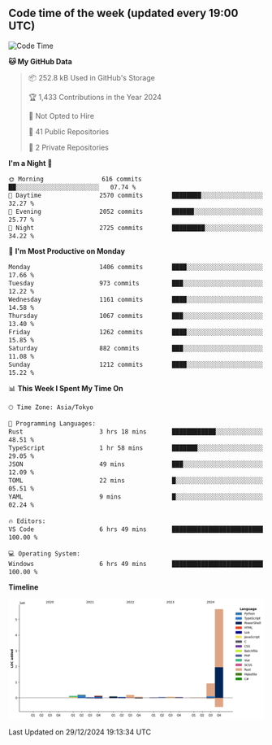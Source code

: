 ## Code time of the week (updated every 19:00 UTC)

<!--START_SECTION:waka-->
![Code Time](http://img.shields.io/badge/Code%20Time-4%2C124%20hrs%201%20min-blue)

**🐱 My GitHub Data** 

> 📦 252.8 kB Used in GitHub's Storage 
 > 
> 🏆 1,433 Contributions in the Year 2024
 > 
> 🚫 Not Opted to Hire
 > 
> 📜 41 Public Repositories 
 > 
> 🔑 2 Private Repositories 
 > 
**I'm a Night 🦉** 

```text
🌞 Morning                616 commits         ██░░░░░░░░░░░░░░░░░░░░░░░   07.74 % 
🌆 Daytime                2570 commits        ████████░░░░░░░░░░░░░░░░░   32.27 % 
🌃 Evening                2052 commits        ██████░░░░░░░░░░░░░░░░░░░   25.77 % 
🌙 Night                  2725 commits        █████████░░░░░░░░░░░░░░░░   34.22 % 
```
📅 **I'm Most Productive on Monday** 

```text
Monday                   1406 commits        ████░░░░░░░░░░░░░░░░░░░░░   17.66 % 
Tuesday                  973 commits         ███░░░░░░░░░░░░░░░░░░░░░░   12.22 % 
Wednesday                1161 commits        ████░░░░░░░░░░░░░░░░░░░░░   14.58 % 
Thursday                 1067 commits        ███░░░░░░░░░░░░░░░░░░░░░░   13.40 % 
Friday                   1262 commits        ████░░░░░░░░░░░░░░░░░░░░░   15.85 % 
Saturday                 882 commits         ███░░░░░░░░░░░░░░░░░░░░░░   11.08 % 
Sunday                   1212 commits        ████░░░░░░░░░░░░░░░░░░░░░   15.22 % 
```


📊 **This Week I Spent My Time On** 

```text
🕑︎ Time Zone: Asia/Tokyo

💬 Programming Languages: 
Rust                     3 hrs 18 mins       ████████████░░░░░░░░░░░░░   48.51 % 
TypeScript               1 hr 58 mins        ███████░░░░░░░░░░░░░░░░░░   29.05 % 
JSON                     49 mins             ███░░░░░░░░░░░░░░░░░░░░░░   12.09 % 
TOML                     22 mins             █░░░░░░░░░░░░░░░░░░░░░░░░   05.51 % 
YAML                     9 mins              █░░░░░░░░░░░░░░░░░░░░░░░░   02.24 % 

🔥 Editors: 
VS Code                  6 hrs 49 mins       █████████████████████████   100.00 % 

💻 Operating System: 
Windows                  6 hrs 49 mins       █████████████████████████   100.00 % 
```

**Timeline**

![Lines of Code chart](https://raw.githubusercontent.com/SARDONYX-sard/SARDONYX-sard/main/assets/bar_graph.png)


 Last Updated on 29/12/2024 19:13:34 UTC
<!--END_SECTION:waka-->